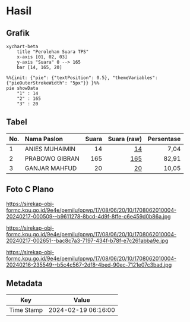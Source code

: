 # Hasil

## Grafik

```mermaid
xychart-beta
    title "Perolehan Suara TPS"
    x-axis [01, 02, 03]
    y-axis "Suara" 0 --> 165
    bar [14, 165, 20]
```

```mermaid
%%{init: {"pie": {"textPosition": 0.5}, "themeVariables": {"pieOuterStrokeWidth": "5px"}} }%%
pie showData
    "1" : 14
    "2" : 165
    "3" : 20
```

## Tabel

| No. | Nama Paslon    | Suara | Suara (raw) | Persentase |
|:--- |:-------------- | -----:| -----------:| ----------:|
| 1   | ANIES MUHAIMIN | 14    | [14][p-1]   | 7,04       |
| 2   | PRABOWO GIBRAN | 165   | [165][p-2]  | 82,91      |
| 3   | GANJAR MAHFUD  | 20    | [20][p-3]   | 10,05      |


[p-1]: https://github.com/gigit-pemilu/pemilu-2024-17-bengkulu/blob/main/pilpres/hitung-suara/sub/17-bengkulu/sub/08-kepahiang/sub/06-kebawetan/sub/2010-pematang-donok/sub/004-tps/sub/paslon-1.txt
[p-2]: https://github.com/gigit-pemilu/pemilu-2024-17-bengkulu/blob/main/pilpres/hitung-suara/sub/17-bengkulu/sub/08-kepahiang/sub/06-kebawetan/sub/2010-pematang-donok/sub/004-tps/sub/paslon-2.txt
[p-3]: https://github.com/gigit-pemilu/pemilu-2024-17-bengkulu/blob/main/pilpres/hitung-suara/sub/17-bengkulu/sub/08-kepahiang/sub/06-kebawetan/sub/2010-pematang-donok/sub/004-tps/sub/paslon-3.txt

## Foto C Plano

https://sirekap-obj-formc.kpu.go.id/9e4e/pemilu/ppwp/17/08/06/20/10/1708062010004-20240217-000509--b9611278-8bcd-4d9f-8ffe-c6e459d0b86a.jpg

https://sirekap-obj-formc.kpu.go.id/9e4e/pemilu/ppwp/17/08/06/20/10/1708062010004-20240217-002651--bac8c7a3-7197-434f-b78f-e7c261abba9e.jpg

https://sirekap-obj-formc.kpu.go.id/9e4e/pemilu/ppwp/17/08/06/20/10/1708062010004-20240216-235549--b5c4c567-2df8-4bed-90ec-7121e07c3bad.jpg


## Metadata

| Key        | Value               |
| ---------- | ------------------- |
| Time Stamp | 2024-02-19 06:16:00 |



